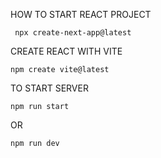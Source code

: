                      

HOW TO  START REACT PROJECT

     npx create-next-app@latest

CREATE REACT WITH VITE 

    npm create vite@latest

TO START SERVER

    npm run start 

OR

    npm run dev 

